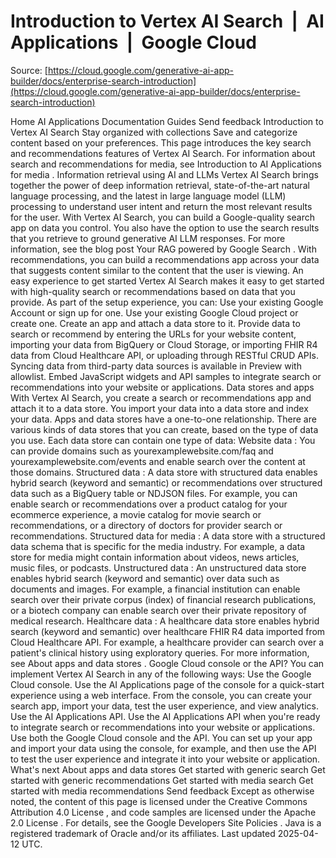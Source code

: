 # Introduction to Vertex AI Search  |  AI Applications  |  Google Cloud

Source: [https://cloud.google.com/generative-ai-app-builder/docs/enterprise-search-introduction](https://cloud.google.com/generative-ai-app-builder/docs/enterprise-search-introduction)

Home
AI Applications
Documentation
Guides
Send feedback
Introduction to Vertex AI Search
Stay organized with collections
Save and categorize content based on your preferences.
This page introduces the key search and recommendations features of
Vertex AI Search.
For information about search and recommendations for media, see
Introduction to
AI Applications for media
.
Information retrieval using AI and LLMs
Vertex AI Search brings together the power of deep information
retrieval, state-of-the-art natural language processing, and the latest in large
language model (LLM) processing to understand user intent and return the most
relevant results for the user.
With Vertex AI Search, you can build a Google-quality search app
on data you control. You also have the option to use the search results that you
retrieve to ground generative AI LLM responses. For more information, see the
blog post
Your RAG powered by Google Search
.
With recommendations, you can build a recommendations app across your data
that suggests content similar to the content that the user is viewing.
An easy experience to get started
Vertex AI Search makes it easy to get started with high-quality search
or recommendations based on data that you provide. As part of the setup
experience, you can:
Use your existing Google Account or sign up for one.
Use your existing Google Cloud project or create one.
Create an app and attach a data store to it. Provide data to search or
recommend by entering the URLs for your website content, importing your data
from BigQuery or Cloud Storage, or importing FHIR R4 data
from Cloud Healthcare API, or uploading through RESTful CRUD APIs. Syncing data
from third-party data sources is available in Preview with allowlist.
Embed JavaScript widgets and API samples to integrate search or
recommendations into your website or applications.
Data stores and apps
With Vertex AI Search, you create a search or recommendations app and
attach it to a data store. You import your data into a data store and index your
data. Apps and data stores have a one-to-one relationship.
There are various kinds of data stores that you can create, based on the type of
data you use. Each data store can contain one type of data:
Website data
: You can provide domains such as
yourexamplewebsite.com/faq
and
yourexamplewebsite.com/events
and enable
search over the content at those domains.
Structured data
: A data store with structured data enables hybrid search
(keyword and semantic) or recommendations over structured data such as a
BigQuery table or NDJSON files. For example, you can enable search
or recommendations over a product catalog for your ecommerce experience, a
movie catalog for movie search or recommendations, or a directory of doctors
for provider search or recommendations.
Structured data for media
: A data store with a structured data schema
that is specific for the media industry. For example, a data store for media
might contain information about videos, news articles, music files, or
podcasts.
Unstructured data
: An unstructured data store enables hybrid search
(keyword and semantic) over data such as documents and images. For example, a
financial institution can enable search over their private corpus (index) of
financial research publications, or a biotech company can enable
search over their private repository of medical research.
Healthcare data
: A healthcare data store enables hybrid search (keyword
and semantic) over healthcare FHIR R4 data imported from Cloud Healthcare API.
For example, a healthcare provider can search over a patient's clinical
history using exploratory queries.
For more information, see
About apps and data stores
.
Google Cloud console or the API?
You can implement Vertex AI Search in any of the following ways:
Use the Google Cloud console.
Use the
AI Applications
page of the console for a
quick-start experience using a web interface. From the
console, you can create your search app, import your data,
test the user experience, and view analytics.
Use the AI Applications API.
Use the AI Applications API when you're ready
to integrate search or recommendations into your website or applications.
Use both the Google Cloud console and the API.
You can set up your app
and import your data using the console, for example, and then
use the API to test the user experience and integrate it into your website
or application.
What's next
About apps and data stores
Get started with generic search
Get started with generic recommendations
Get started with media search
Get started with media recommendations
Send feedback
Except as otherwise noted, the content of this page is licensed under the
Creative Commons Attribution 4.0 License
, and code samples are licensed under the
Apache 2.0 License
. For details, see the
Google Developers Site Policies
. Java is a registered trademark of Oracle and/or its affiliates.
Last updated 2025-04-12 UTC.

